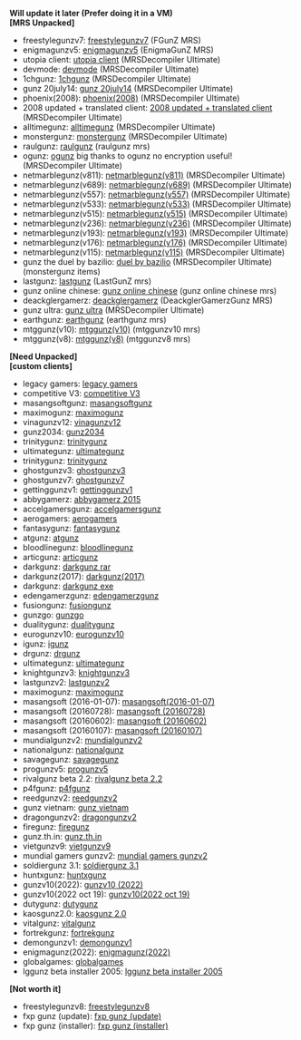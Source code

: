 <b>Will update it later (Prefer doing it in a VM)</b> <br>
<b>[MRS Unpacked]</b> <br>
- freestylegunzv7: [freestylegunzv7](https://archive.org/details/freestyle-gun-z-version-7-installer) (FGunZ MRS)
- enigmagunzv5: [enigmagunzv5](https://archive.org/details/enigma-gunz-v-5-installer) (EnigmaGunZ MRS)
- utopia client: [utopia client](https://archive.org/details/open-beta-utopia-client-23062012) (MRSDecompiler Ultimate)
- devmode: [devmode](https://archive.org/details/devmode) (MRSDecompiler Ultimate)
- 1chgunz: [1chgunz](https://archive.org/details/1ch-gunz-20120603) (MRSDecompiler Ultimate)
- gunz 20july14: [gunz 20july14](https://archive.org/details/gunz-20-july-14) (MRSDecompiler Ultimate)
- phoenix(2008): [phoenix(2008)](https://archive.org/details/gun-z-fresh-updated-client-by-phoenix_20201112) (MRSDecompiler Ultimate)
- 2008 updated + translated client: [2008 updated + translated client](https://archive.org/details/2008-updated-translated-client) (MRSDecompiler Ultimate)
- alltimegunz: [alltimegunz](https://archive.org/details/alltime.cc-gun-z-2012-05-19) (MRSDecompiler Ultimate)
- monstergunz: [monstergunz](https://archive.org/details/monster-gunz) (MRSDecompiler Ultimate)
- raulgunz: [raulgunz](https://archive.org/details/cliente-raul-gunz) (raulgunz mrs)
- ogunz: [ogunz](https://archive.org/details/ogun-z-v-2) big thanks to ogunz no encryption useful! (MRSDecompiler Ultimate)
- netmarblegunz(v811): [netmarblegunz(v811)](https://archive.org/details/netmarble-gunz-811) (MRSDecompiler Ultimate)
- netmarblegunz(v689): [netmarblegunz(v689)](https://archive.org/details/netmarble-gunz-689) (MRSDecompiler Ultimate)
- netmarblegunz(v557): [netmarblegunz(v557)](https://archive.org/details/netmarble-gunz-v-557) (MRSDecompiler Ultimate)
- netmarblegunz(v533): [netmarblegunz(v533)](https://archive.org/details/netmarble-gunz-533) (MRSDecompiler Ultimate)
- netmarblegunz(v515): [netmarblegunz(v515)](https://archive.org/details/netmarble-gunz-515) (MRSDecompiler Ultimate)
- netmarblegunz(v236): [netmarblegunz(v236)](https://archive.org/details/netmarble-gunz-v-236) (MRSDecompiler Ultimate)
- netmarblegunz(v193): [netmarblegunz(v193)](https://archive.org/details/netmarble-gunz-v-193) (MRSDecompiler Ultimate)
- netmarblegunz(v176): [netmarblegunz(v176)](https://archive.org/details/netmarble-gunz-176) (MRSDecompiler Ultimate)
- netmarblegunz(v115): [netmarblegunz(v115)](https://archive.org/details/netmarble-gunz-v-115) (MRSDecompiler Ultimate)
- gunz the duel by bazilio: [duel by bazilio](https://archive.org/details/gunz-the-duel-by-bazilio) (MRSDecompiler Ultimate) (monstergunz items)
- lastgunz: [lastgunz](https://archive.org/details/last-gun-z-1) (LastGunZ mrs)
- gunz online chinese: [gunz online chinese](https://archive.org/details/gunz-online) (gunz online chinese mrs)
- deackglergamerz: [deackglergamerz](https://archive.org/details/deackgler-gamerz-12042014) (DeackglerGamerzGunz MRS)
- gunz ultra: [gunz ultra](https://archive.org/details/gunz-ultra) (MRSDecompiler Ultimate)
- earthgunz: [earthgunz](https://archive.org/details/earth-gunz-install) (earthgunz mrs)
- mtggunz(v10): [mtggunz(v10)]() (mtggunzv10 mrs)
- mtggunz(v8): [mtggunz(v8)](https://archive.org/details/setup-gunz-mtg-v-8_202011) (mtggunzv8 mrs)

<b>[Need Unpacked]</b> <br>
<b>[custom clients]</b>
- legacy gamers: [legacy gamers](https://archive.org/details/legacy-gamers-gun-z-beta-2-7)
- competitive V3: [competitive V3](https://archive.org/details/gunz-competitive-v-3-install)
- masangsoftgunz: [masangsoftgunz](https://archive.org/details/gun-zsetup-masang)
- maximogunz: [maximogunz](https://archive.org/details/maximo-gun-z)
- vinagunzv12: [vinagunzv12](https://archive.org/details/vinagun-zv-12-1)
- gunz2034: [gunz2034](https://archive.org/details/gun-z-2034-client)
- trinitygunz: [trinitygunz](https://archive.org/details/trinity-gun-z)
- ultimategunz: [ultimategunz](https://archive.org/details/Ultimategunz)
- trinitygunz: [trinitygunz](https://archive.org/details/trinity-gun-z)
- ghostgunzv3: [ghostgunzv3](https://archive.org/details/ghostgunz-install-v-3)
- ghostgunzv7: [ghostgunzv7](https://archive.org/details/install-ghost-gunz-v-7)
- gettinggunzv1: [gettinggunzv1](https://archive.org/details/getting-gunz-install-v-1)
- abbygamerz: [abbygamerz 2015](https://archive.org/details/abby-gamerz-2015)
- accelgamersgunz: [accelgamersgunz](https://archive.org/details/accel-gamers-gun-z-09062015)
- aerogamers: [aerogamers](https://archive.org/details/aero-gamers)
- fantasygunz: [fantasygunz](https://archive.org/details/client-fg-2016)
- atgunz: [atgunz](https://archive.org/details/atgun-z)
- bloodlinegunz: [bloodlinegunz](https://archive.org/details/bloodline-gun-z-the-beginning-installer)
- articgunz: [articgunz](https://archive.org/details/artic-gun-z-installer-23052014)
- darkgunz: [darkgunz rar](https://archive.org/details/dark-gun-z_202011)
- darkgunz(2017): [darkgunz(2017)](https://archive.org/details/dar-kgun-z-client-2017)
- darkgunz: [darkgunz exe](https://archive.org/details/iPlayOG)
- edengamerzgunz: [edengamerzgunz](https://archive.org/details/eden-gamerz-gun-z-20151001)
- fusiongunz: [fusiongunz](https://archive.org/details/fusion-gunz)
- gunzgo: [gunzgo](https://archive.org/details/gunz-go-2016)
- dualitygunz: [dualitygunz](https://archive.org/details/instalar-duality-gun-z)
- eurogunzv10: [eurogunzv10](https://archive.org/details/gunzv-10-1)
- igunz: [igunz](https://archive.org/details/i-gunz-v-1)
- drgunz: [drgunz](https://archive.org/details/install-drgun-z)
- ultimategunz: [ultimategunz](https://archive.org/details/Ultimategunz)
- knightgunzv3: [knightgunzv3](https://archive.org/details/knight-gun-zv-3)
- lastgunzv2: [lastgunzv2](https://archive.org/details/last-gun-z-v-2-installer)
- maximogunz: [maximogunz](https://archive.org/details/maximogunz_installer)
- masangsoft (2016-01-07): [masangsoft(2016-01-07)](https://archive.org/details/gunz-setup-main-20160107)
- masangsoft (20160728): [masangsoft (20160728)](https://archive.org/details/gunz-setup-main-20160728)
- masangsoft (20160602): [masangsoft (20160602)](https://archive.org/details/gunz-setup-main-20160602)
- masangsoft (20160107): [masangsoft (20160107)](https://archive.org/details/gunz-setup-main-20160107)
- mundialgunzv2: [mundialgunzv2](https://archive.org/details/mundial-gunz-v-2)
- nationalgunz: [nationalgunz](https://archive.org/details/national-gunz-6.6.2015)
- savagegunz: [savagegunz](https://archive.org/details/savage-gunz-installer-april)
- progunzv5: [progunzv5](https://archive.org/details/pro-gunz-v-5)
- rivalgunz beta 2.2: [rivalgunz beta 2.2](https://archive.org/details/rival-gunz-beta-2.2)
- p4fgunz: [p4fgunz](https://archive.org/details/p-4-f-gun-z)
- reedgunzv2: [reedgunzv2](https://archive.org/details/reed-gun-zv-2-instalador)
- gunz vietnam: [gunz vietnam](https://archive.org/details/gunz-viet-nam)
- dragongunzv2: [dragongunzv2](https://archive.org/details/dragon-gunz-v-2)
- firegunz: [firegunz](https://archive.org/details/fire-gunz)
- gunz.th.in: [gunz.th.in](https://archive.org/details/gunz-th-in)
- vietgunzv9: [vietgunzv9](https://archive.org/details/viet-gunz-v-9)
- mundial gamers gunzv2: [mundial gamers gunzv2](https://archive.org/details/mundial-gamers-gunz-v-2)
- soldiergunz 3.1: [soldiergunz 3.1](https://archive.org/details/soldiers-gun-z-3.1-installer)
- huntxgunz: [huntxgunz](https://archive.org/details/7-10-2022-huntxgunz-installer)
- gunzv10(2022): [gunzv10 (2022)](https://archive.org/details/gunzv10)
- gunzv10(2022 oct 19): [gunzv10(2022 oct 19)](https://archive.org/details/gunzv-10.1-october-19-2022)
- dutygunz: [dutygunz](https://archive.org/details/instalador-duty-gunz)
- kaosgunz2.0: [kaosgunz 2.0](https://archive.org/details/kaos-gunz-2.0-a-revolucao)
- vitalgunz: [vitalgunz](https://archive.org/details/vital-gunz)
- fortrekgunz: [fortrekgunz](https://archive.org/details/fortrek-gunz-stgames)
- demongunzv1: [demongunzv1](https://archive.org/details/demon-gunz-v-1)
- enigmagunz(2022): [enigmagunz(2022)](https://archive.org/details/enigma-20221008)
- globalgames: [globalgames](https://archive.org/details/global-games)
- lggunz beta installer 2005: [lggunz beta installer 2005](https://archive.org/details/lggun-z-beta-installer-2005)


<b>[Not worth it]</b> <br>
- freestylegunzv8: [freestylegunzv8](https://archive.org/details/freestyle-gun-z-v-8-installer)
- fxp gunz (update): [fxp gunz (update)](https://archive.org/details/fxp-gun-z-updated)
- fxp gunz (installer): [fxp gunz (installer)](https://archive.org/details/fxp-gun-z)
